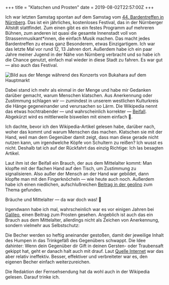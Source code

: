 +++
title = "Klatschen und Prosten"
date = 2019-08-02T22:57:00Z
+++

Ich war letzten Samstag spontan auf dem Samstag vom [44. Bardentreffen in Nürnberg](https://bardentreffen.nuernberg.de). Das ist ein jährliches, kostenloses Festival, das in der Nürnberger Altstdt stattfindet. Zum einen gibt es ein festes Programm auf mehreren Bühnen, zum anderen ist quasi die gesamte Innenstadt voll von Strassenmusikant*innen, die einfach Musik machen. Das macht jedes Bardentreffen zu etwas ganz Besonderem, etwas Einzigartigem. Ich war das letzte Mal vor rund 12, 13 Jahren dort. Außerdem habe ich ein paar Jahre meiner Jugend in der Nähe von Nürnberg verbracht und so habe ich die Chance genutzt, einfach mal wieder in diese Stadt zu fahren. Es war gut — also auch das Festival.

![Bild aus der Menge während des Konzerts von Bukahara auf dem Hauptmarkt](/2019/klatschen-und-prosten/Konzert.jpg)

Dabei stand ich mehr als einmal in der Menge und habe mir Gedanken darüber gemacht, warum Menschen klatschen. Aus Anerkennung oder Zustimmung schlagen wir — zumindest in unserem westlichen Kulturkreis die Hänge gegeneinander und verursachen so Lärm. Die Wikipedia nennt das etwas hochtrabender — und wahrscheinlich korrekter — [Beifall](https://de.m.wikipedia.org/wiki/Beifall). Abgekürzt wird es mittlerweile bisweilen mit einem einfach 👏.

Ich dachte, bevor ich den Wikipedia-Artikel gelesen habe, darüber nach, woher das kommt und warum Menschen das machen. Klatschen sie mit der Hand, weil man dem Gegenüber damit zeigt, dass man diese gerade nicht nutzen kann, um irgendwelche Köpfe von Schultern zu reißen? Ich wusst es nicht. Deshalb tat ich auf der Rückfahrt das einzig Richtige: Ich las besagten Artikel.

Laut ihm ist der Beifall ein Brauch, der aus dem Mittelalter kommt: Man klopfte mit der flachen Hand auf den Tisch, um Zustimmung zu signalisieren. Also außer der Mensch an der Hand war gebildet, dann klopfte man mit den Fingerknöcheln — wie heute auch noch. Außerdem habe ich einen niedlichen, aufschlußreichen [Beitrag in der geolino](https://www.geo.de/geolino/mensch/19170-rtkl-applaus-applaus-warum-wir-beifall-klatschen) zum Thema gefunden.

Bräuche und Mittelalter — da war doch was! 🍻

Irgendwann habe ich mal, wahrscheinlich war es vor einigen Jahren bei [Galileo](https://de.wikipedia.org/wiki/Galileo_(Fernsehsendung)), einen Beitrag zum Prosten gesehen. Angeblich ist auch das ein Brauch aus dem Mittelalter, allerdings nicht als Zeichen von Anerkennung, sondern vielmehr aus Selbstschutz:

Die Becher werden so heftig aneinander gestoßen, damit der jeweilige Inhalt des Humpen in das Trinkgefäß des Gegenübers schwappt. Die Idee dahinter: Wenn dein Gegenüber dir Gift in deinen Gersten- oder Traubensaft gekippt hat, geht er danach halt auch mit drauf. Laut [Quelle Internet](https://de.m.wikipedia.org/wiki/Trinkkultur_in_Europa#Anstoßen) war das aber relativ ineffektiv. Besser, effektiver und verbreiteter war es, den eigenen Becher einfach weiterzureichen.

Die Redaktion der Fernsehsendung hat da wohl auch in der Wikipedia gelesen. Darauf trinke ich.
